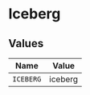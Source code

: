 # Iceberg


## Values

| Name      | Value     |
| --------- | --------- |
| `ICEBERG` | iceberg   |